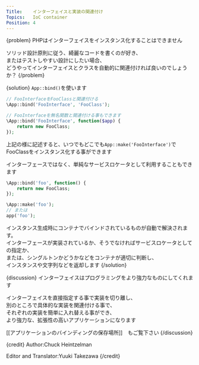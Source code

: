 ```yaml
---
Title:    インターフェイスと実装の関連付け
Topics:   IoC container
Position: 4
---
```


{problem}
PHPはインターフェイスをインスタンス化することはできません  

ソリッド設計原則に従う、綺麗なコードを書くのが好き、  
またはテストしやすい設計にしたい場合、  
どうやってインターフェイスとクラスを自動的に関連付ければ良いのでしょうか？
{/problem}

{solution}
`App::bind()`を使います

```php
// FooInterfaceをFooClassと関連付ける
\App::bind('FooInterface', 'FooClass');

// FooInterfaceを無名関数と関連付ける事もできます
\App::bind('FooInterface', function($app) {
	return new FooClass;
});
```
上記の様に記述すると、いつでもどこでも`App::make('FooInterface')`で  
FooClassをインスタンス化する事ができます  

インターフェースではなく、単純なサービスロケータとして利用することもできます

```php
\App::bind('foo', function() {
	return new FooClass;
});

\App::make('foo');
// または
app('foo');
```

インスタンス生成時にコンテナでバインドされているものが自動で解決されます。  
インターフェースが実装されているか、そうでなければサービスロケータとしての指定か、  
または、シングルトンかどうかなどをコンテナが適切に判断し、  
インスタンスや文字列などを返却します
{/solution}

{discussion}
インターフェイスはプログラミングをより強力なものにしてくれます  

インターフェイスを直接指定する事で実装を切り離し、  
別のところで具体的な実装を関連付ける事で、  
それぞれの実装を簡単に入れ替える事ができ、  
より強力な、拡張性の高いアプリケーションになります

[[アプリケーションのバインディングの保存場所]]　もご覧下さい
{/discussion}

{credit}
Author:Chuck Heintzelman

Editor and Translator:Yuuki Takezawa
{/credit}
